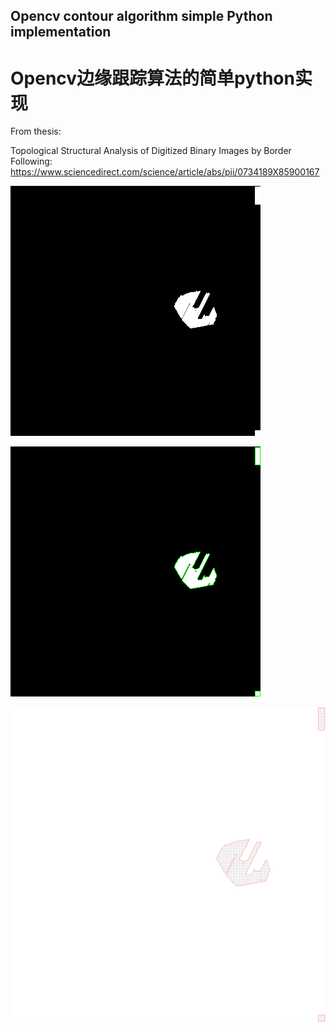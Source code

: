 ## Opencv contour algorithm simple Python implementation
# Opencv边缘跟踪算法的简单python实现

From thesis:

Topological Structural Analysis of Digitized Binary Images by Border Following:
https://www.sciencedirect.com/science/article/abs/pii/0734189X85900167

![](./map2.png)

![](./res/res.png)

![](./res/point_map.png)
